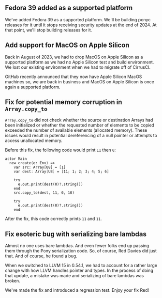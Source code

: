 ## Fedora 39 added as a supported platform

We've added Fedora 39 as a supported platform. We'll be building ponyc releases for it until it stops receiving security updates at the end of 2024. At that point, we'll stop building releases for it.

## Add support for MacOS on Apple Silicon

Back in August of 2023, we had to drop MacOS on Apple Silicon as a supported platform as we had no Apple Silicon test and build environment. We lost our existing environment when we had to migrate off of CirrusCI.

GitHub recently announced that they now have Apple Silicon MacOS machines so, we are back in business and MacOS on Apple Silicon is once again a supported platform.

## Fix for potential memory corruption in `Array.copy_to`

`Array.copy_to` did not check whether the source or destination Arrays had been initialized or whether the requested number of elements to be copied exceeded the number of available elements (allocated memory). These issues would result in potential dereferencing of a null pointer or attempts to access unallocated memory.

Before this fix, the following code would print `11` then `0`:

```pony
actor Main
  new create(e: Env) =>
    var src: Array[U8] = [1]
    var dest: Array[U8] = [11; 1; 2; 3; 4; 5; 6]

    try
      e.out.print(dest(0)?.string())
    end
    src.copy_to(dest, 11, 0, 10)

    try
      e.out.print(dest(0)?.string())
    end
```

After the fix, this code correctly prints `11` and `11`.

## Fix esoteric bug with serializing bare lambdas

Almost no one uses bare lambdas. And even fewer folks end up passing them through the Pony serialization code. So, of course, Red Davies did just that. And of course, he found a bug.

When we switched to LLVM 15 in 0.54.1, we had to account for a rather large change with how LLVM handles pointer and types. In the process of doing that update, a mistake was made and serializing of bare lambdas was broken.

We've made the fix and introduced a regression test. Enjoy your fix Red!

